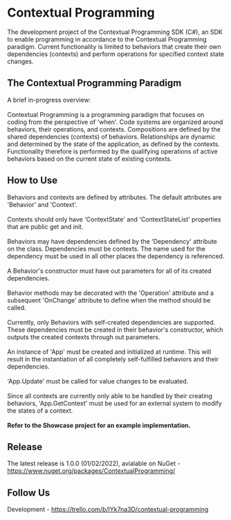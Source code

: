 # Contextual Programming #
The development project of the Contextual Programming SDK (C#), an SDK to enable programming in accordance to the Contextual Programming paradigm.
Current functionality is limited to behaviors that create their own dependencies (contexts) and perform operations for specified context state changes.

## The Contextual Programming Paradigm ##
A brief in-progress overview:<br>
<br>
Contextual Programming is a programming paradigm that focuses on coding from the perspective of 'when'. 
Code systems are organized around behaviors, their operations, and contexts. 
Compositions are defined by the shared dependencies (contexts) of behaviors. 
Relationships are dynamic and determined by the state of the application, as defined by the contexts. 
Functionality therefore is performed by the qualifying operations of active behaviors based on the current state of existing contexts.<br>

## How to Use ##
Behaviors and contexts are defined by attributes. The default attributes are 'Behavior' and 'Context'.<br>
<br>
Contexts should only have 'ContextState' and 'ContextStateList' properties that are public get and init.<br>
<br>
Behaviors may have dependencies defined by the 'Dependency' attribute on the class. Dependencies must be contexts. The name used for the dependency must be used in all other places the dependency is referenced.<br>
<br>
A Behavior's constructor must have out parameters for all of its created dependencies.<br>
<br>
Behavior methods may be decorated with the 'Operation' attribute and a subsequent 'OnChange' attribute to define when the method should be called.<br>
<br>
Currently, only Behaviors with self-created dependencies are supported. These dependencies must be created in their behavior's constructor, which outputs the created contexts through out parameters.<br>
<br>
An instance of 'App' must be created and initialized at runtime. This will result in the instantiation of all completely self-fulfilled behaviors and their dependencies.<br>
<br>
'App.Update' must be called for value changes to be evaluated.<br>
<br>
Since all contexts are currently only able to be handled by their creating behaviors, 'App.GetContext' must be used for an external system to modify the states of a context.<br>
<br>
<b>Refer to the Showcase project for an example implementation.</b>

## Release ##
The latest release is 1.0.0 (01/02/2022), avialable on NuGet - https://www.nuget.org/packages/ContextualProgramming/

## Follow Us ##
Development - https://trello.com/b/IYk7na3D/contextual-programming
